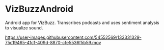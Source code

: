 # VizBuzzAndroid

Android app for VizBuzz. Transcribes podcasts and uses sentiment analysis to visualize sound.



https://user-images.githubusercontent.com/54552569/133331329-75c19465-41c1-409d-8870-cfe5536f5b59.mov

